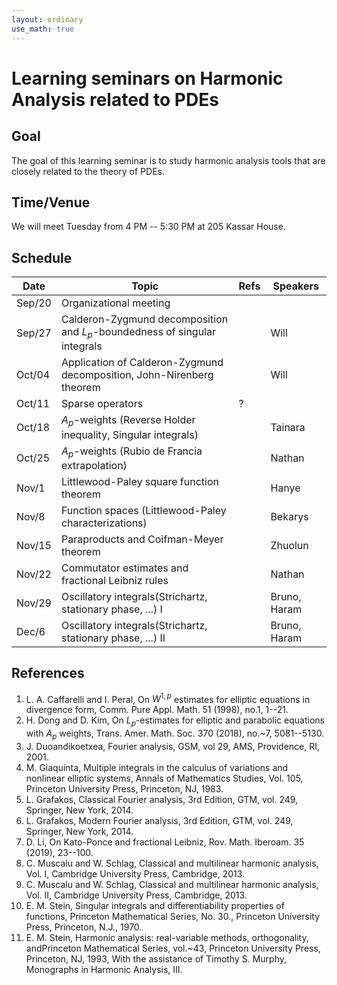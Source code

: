 ```yaml
---
layout: ordinary
use_math: true 
---
```


# Learning seminars on Harmonic Analysis related to PDEs

## Goal

The goal of this learning seminar is to study harmonic analysis tools that are closely related to the theory of PDEs.

## Time/Venue

We will meet Tuesday from 4 PM -- 5:30 PM at 205 Kassar House.

## Schedule

|Date|Topic|Refs|Speakers|
|---|---------------------------|-----|---------|
|Sep/20|Organizational meeting| | |
|Sep/27|Calderon-Zygmund decomposition and $L_p$-boundedness of singular integrals||Will|
|Oct/04|Application of Calderon-Zygmund decomposition, John-Nirenberg theorem||Will|
|Oct/11|Sparse operators|?| |
|Oct/18|$A_p$-weights (Reverse Holder inequality, Singular integrals)||Tainara|
|Oct/25|$A_p$-weights (Rubio de Francia extrapolation)||Nathan|
|Nov/1|Littlewood-Paley square function theorem ||Hanye|
|Nov/8|Function spaces (Littlewood-Paley characterizations)||Bekarys|
|Nov/15|Paraproducts and Coifman-Meyer theorem||Zhuolun|
|Nov/22|Commutator estimates and fractional Leibniz rules||Nathan|
|Nov/29|Oscillatory integrals(Strichartz, stationary phase, ...) I||Bruno, Haram|
|Dec/6|Oscillatory integrals(Strichartz, stationary phase, ...) II| |Bruno, Haram| 

## References

1. L. A. Caffarelli and I. Peral, On $W^{1,p}$ estimates for elliptic equations in divergence form, Comm. Pure Appl. Math. 51 (1998), no.1, 1--21.
2. H. Dong and D. Kim, On $L_p$-estimates for elliptic and parabolic equations with $A_p$ weights, Trans. Amer. Math. Soc. 370 (2018), no.~7, 5081--5130.
3. J. Duoandikoetxea, Fourier analysis, GSM, vol 29, AMS, Providence, RI, 2001.
4. M. Giaquinta, Multiple integrals in the calculus of variations and nonlinear elliptic systems, Annals of Mathematics Studies, Vol. 105, Princeton University Press, Princeton, NJ, 1983. 
5. L. Grafakos, Classical Fourier analysis, 3rd Edition, GTM, vol. 249, Springer, New York, 2014.
6. L. Grafakos, Modern Fourier analysis, 3rd Edition, GTM, vol. 249, Springer, New York, 2014.
7. D. Li, On Kato-Ponce and fractional Leibniz, Rov. Math. Iberoam. 35 (2019), 23--100.
8. C. Muscalu and W. Schlag, Classical and multilinear harmonic analysis, Vol. I, Cambridge University Press, Cambridge, 2013.
9. C. Muscalu and W. Schlag, Classical and multilinear harmonic analysis, Vol. II, Cambridge University Press, Cambridge, 2013.
10. E. M. Stein, Singular integrals and differentiability properties of functions, Princeton Mathematical Series, No. 30., Princeton University Press, Princeton, N.J., 1970.
11. E. M. Stein, Harmonic analysis: real-variable methods, orthogonality, andPrinceton Mathematical Series, vol.~43, Princeton University Press, Princeton, NJ, 1993, With the assistance of Timothy S. Murphy, Monographs in Harmonic Analysis, III.   
  
